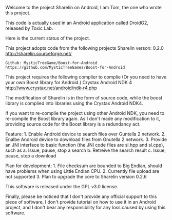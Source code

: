 Welcome to the project Sharelin on Android, I am Tom, the one who wrote this project.

This code is actually used in an Android application called DroidG2, released by Toxic Lab.

Here is the current status of the project.

This project adopts code from the following projects
	Sharelin verson: 0.2.0
	http://sharelin.sourceforge.net/ 

	Github: MysticTreeGame/Boost-for-Android
	https://github.com/MysticTreeGames/Boost-for-Android
	
This project requires the following complier to complie (Or you need to have your own Boost library for Android.)
	Crystax Android NDK 4
	http://www.crystax.net/android/ndk-r4.php

The modification of Sharelin is in the form of source code, 
while the boost library is complied into libraries using the Crystax Android NDK4.

If you want to re-complie the project using other Android NDK, you need to re-compile the Boost library again.
As I don't made any modification to it, providing source code for the Boost library is a redundancy act.

Feature:
	1. Enable Android device to search files over Guntella 2 network.
	2. Enalbe Android device to download files from Gnutella 2 network.
	3. Provide an JNI interface to basic function (the JNI code files are sl.hpp and sl.cpp), such as
		a. Issue, pause, stop a search
		b. Retreive the search result
		c. Issue, pause, stop a download
	
Plan for development:
	1. File checksum are bounded to Big Endian, should have problems when using Little Endian CPU.
	2. Currently file upload are not supported
	3. Plan to upgrade the core to Sharelin version 0.2.6

This software is released under the GPL v3.0 license.

Finally, please be noticed that I don't provide any official support to this piece of software, 
I don't provide tutorial on how to use it in an Android project, and I don't bear any responsibility
for any loss caused by using this software.